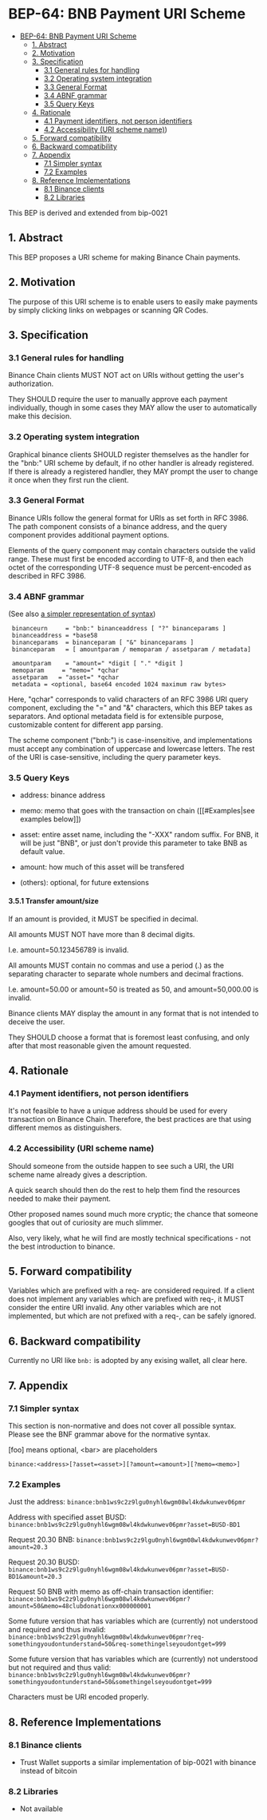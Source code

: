 # BEP-64: BNB Payment URI Scheme

- [BEP-64: BNB Payment URI Scheme](#bep-64--BNB-Payment-URI-Scheme)
  * [1. Abstract](#1-Abstract)
  * [2. Motivation](#2-Motivation)
  * [3. Specification](#3-Specification)
    + [3.1 General rules for handling](#31-General-rules-for-handling)
    + [3.2 Operating system integration](#32-Operating-system-integration)
    + [3.3 General Format](#33-General-Format)
    + [3.4 ABNF grammar](#34-ABNF-grammar)
    + [3.5 Query Keys](#35-Query-Keys)
  * [4. Rationale](#4-Rationale)
    + [4.1 Payment identifiers, not person identifiers](#41-Payment-identifiers-not-person-identifiers)
    + [4.2 Accessibility (URI scheme name)](#42-Accessibility-URI-scheme-name))
  * [5. Forward compatibility](#5-Forward-compatibility)
  * [6. Backward compatibility](#6-Backward-compatibility)
  * [7. Appendix](#7-Appendix)
    + [7.1 Simpler syntax](#71-Simpler-syntax)
    + [7.2 Examples](#72-Examples)
  * [8. Reference Implementations](#8-Reference-Implementations)
    + [8.1 Binance clients](#81-Binance-clients)
    + [8.2 Libraries](#82-Libraries)

This BEP is derived and extended from bip-0021

## 1. Abstract
This BEP proposes a URI scheme for making Binance Chain payments.

## 2. Motivation
The purpose of this URI scheme is to enable users to easily make payments by simply clicking links on webpages or scanning QR Codes.

## 3. Specification

### 3.1 General rules for handling

Binance Chain clients MUST NOT act on URIs without getting the user's authorization.

They SHOULD require the user to manually approve each payment individually, though in some cases they MAY allow the user to automatically make this decision.

### 3.2 Operating system integration
Graphical binance clients SHOULD register themselves as the handler for the "bnb:" URI scheme by default, if no other handler is already registered. If there is already a registered handler, they MAY prompt the user to change it once when they first run the client.

### 3.3 General Format

Binance URIs follow the general format for URIs as set forth in RFC 3986. The path component consists of a binance address, and the query component provides additional payment options.

Elements of the query component may contain characters outside the valid range. These must first be encoded according to UTF-8, and then each octet of the corresponding UTF-8 sequence must be percent-encoded as described in RFC 3986.

### 3.4 ABNF grammar

(See also [a simpler representation of syntax](#71-Simpler-syntax))

```
 binanceurn     = "bnb:" binanceaddress [ "?" binanceparams ]
 binanceaddress = *base58
 binanceparams  = binanceparam [ "&" binanceparams ]
 binanceparam   = [ amountparam / memoparam / assetparam / metadata]

 amountparam    = "amount=" *digit [ "." *digit ]
 memoparam     = "memo=" *qchar
 assetparam   = "asset=" *qchar
 metadata = <optional, base64 encoded 1024 maximum raw bytes>
```

Here, "qchar" corresponds to valid characters of an RFC 3986 URI query component, excluding the "=" and "&" characters, which this BEP takes as separators. And optional metadata field is for extensible purpose, customizable content for different app parsing.

The scheme component ("bnb:") is case-insensitive, and implementations must accept any combination of uppercase and lowercase letters. The rest of the URI is case-sensitive, including the query parameter keys.

### 3.5 Query Keys

* address: binance address

* memo: memo that goes with the transaction on chain ([[#Examples|see examples below]])

* asset: entire asset name, including the "-XXX" random suffix. For BNB, it will be just "BNB", or just don't provide this parameter to take BNB as default value.

* amount: how much of this asset will be transfered

* (others): optional, for future extensions

#### 3.5.1 Transfer amount/size

If an amount is provided, it MUST be specified in decimal.

All amounts MUST NOT have more than 8 decimal digits.

I.e. amount=50.123456789 is invalid.

All amounts MUST contain no commas and use a period (.) as the separating character to separate whole numbers and decimal fractions.

I.e. amount=50.00 or amount=50 is treated as 50, and amount=50,000.00 is invalid.

Binance clients MAY display the amount in any format that is not intended to deceive the user.

They SHOULD choose a format that is foremost least confusing, and only after that most reasonable given the amount requested.

## 4. Rationale

### 4.1 Payment identifiers, not person identifiers
It's not feasible to have a unique address should be used for every transaction on Binance Chain.
Therefore, the best practices are that using different memos as distinguishers.

### 4.2 Accessibility (URI scheme name)
Should someone from the outside happen to see such a URI, the URI scheme name already gives a description.

A quick search should then do the rest to help them find the resources needed to make their payment.

Other proposed names sound much more cryptic; the chance that someone googles that out of curiosity are much slimmer.

Also, very likely, what he will find are mostly technical specifications - not the best introduction to binance.

## 5. Forward compatibility
Variables which are prefixed with a req- are considered required.  If a client does not implement any variables which are prefixed with req-, it MUST consider the entire URI invalid.  Any other variables which are not implemented, but which are not prefixed with a req-, can be safely ignored.

## 6. Backward compatibility
Currently no URI like `bnb:` is adopted by any exising wallet, all clear here.

## 7. Appendix

### 7.1 Simpler syntax 

This section is non-normative and does not cover all possible syntax.
Please see the BNF grammar above for the normative syntax.

[foo] means optional, &lt;bar&gt; are placeholders

`binance:<address>[?asset=<asset>][?amount=<amount>][?memo=<memo>]`

### 7.2 Examples

Just the address:
 `binance:bnb1ws9c2z9lgu0nyhl6wgm08wl4kdwkunwev06pmr`

Address with specified asset BUSD:
 `binance:bnb1ws9c2z9lgu0nyhl6wgm08wl4kdwkunwev06pmr?asset=BUSD-BD1`

Request 20.30 BNB:
 `binance:bnb1ws9c2z9lgu0nyhl6wgm08wl4kdwkunwev06pmr?amount=20.3`

Request 20.30 BUSD:
 `binance:bnb1ws9c2z9lgu0nyhl6wgm08wl4kdwkunwev06pmr?asset=BUSD-BD1&amount=20.3`

Request 50 BNB with memo as off-chain transaction identifier:
 `binance:bnb1ws9c2z9lgu0nyhl6wgm08wl4kdwkunwev06pmr?amount=50&memo=48clubdonationxx000000001`

Some future version that has variables which are (currently) not understood and required and thus invalid:
 `binance:bnb1ws9c2z9lgu0nyhl6wgm08wl4kdwkunwev06pmr?req-somethingyoudontunderstand=50&req-somethingelseyoudontget=999`

Some future version that has variables which are (currently) not understood but not required and thus valid:
 `binance:bnb1ws9c2z9lgu0nyhl6wgm08wl4kdwkunwev06pmr?somethingyoudontunderstand=50&somethingelseyoudontget=999`

Characters must be URI encoded properly.

## 8. Reference Implementations
### 8.1 Binance clients
* Trust Wallet supports a similar implementation of bip-0021 with binance instead of bitcoin 
### 8.2 Libraries
* Not available

